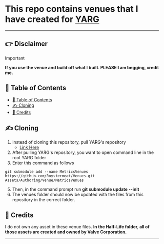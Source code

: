 # This repo contains venues that I have created for [YARG](https://github.com/YARC-Official/YARG)

---

## 👉 Disclaimer

> [!IMPORTANT]
> **If you use the venue and build off what I built. PLEASE I am begging, credit me.**

## 📃 Table of Contents

- [📃 Table of Contents](#-table-of-contents)
- [✍️ Cloning](#️-cloning)
- [📃 Credits](#-credits)

## ✍️ Cloning

1. Instead of cloning this repository, pull YARG's repository
   - [Link Here](https://github.com/YARC-Official/YARG)
2. After pulling YARG's repository, you want to open command line in the root YARG folder
3. Enter this command as follows
```
git submodule add --name MetricsVenues https://github.com/Roystermeat/Venues.git Assets/Authoring/Venue/MetricsVenues
```
5. Then, in the command prompt run **git submodule update --init**
6. The venues folder should now be updated with the files from this repository in the correct folder.

## 📃 Credits

I do not own any asset in these venue files.
**In the Half-Life folder, all of those assets are created and owned by Valve Corporation.**

---
